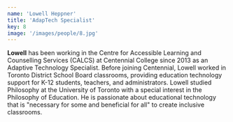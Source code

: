 ```yaml
---
name: 'Lowell Heppner'
title: 'AdapTech Specialist'
key: 8
image: '/images/people/8.jpg'
---
```

**Lowell** has been working in the Centre for Accessible Learning and Counselling Services (CALCS) at Centennial College since 2013 as an Adaptive Technology Specialist. Before joining Centennial, Lowell worked in Toronto District School Board classrooms, providing education technology support for K-12 students, teachers, and administrators. Lowell studied Philosophy at the University of Toronto with a special interest in the Philosophy of Education. He is passionate about educational technology that is "necessary for some and beneficial for all" to create inclusive classrooms.